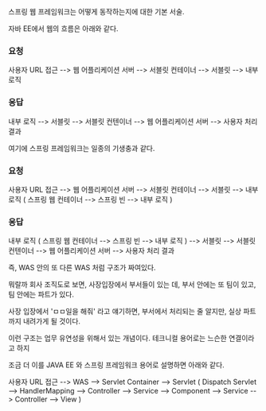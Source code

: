 
스프링 웹 프레임워크는 어떻게 동작하는지에 대한 기본 서술.

자바 EE에서 웹의 흐름은 아래와 같다. 

### 요청 
사용자 URL 접근 --> 웹 어플리케이션 서버 --> 서블릿 컨테이너 --> 서블릿 --> 내부 로직

### 응답
내부 로직 --> 서블릿 --> 서블릿 컨텐이너 --> 웹 어플리케이션 서버 --> 사용자 처리 결과

여기에 스프링 프레임워크는 일종의 기생충과 같다.



### 요청 
사용자 URL 접근 --> 웹 어플리케이션 서버 --> 서블릿 컨테이너 --> 서블릿 --> 내부 로직 ( 스프링 웹 컨테이너 --> 스프링 빈 --> 내부 로직 )

### 응답
내부 로직 ( 스프링 웹 컨테이너 --> 스프링 빈 --> 내부 로직 ) --> 서블릿 --> 서블릿 컨텐이너 --> 웹 어플리케이션 서버 --> 사용자 처리 결과


즉, WAS 안의 또 다른 WAS 처럼 구조가 짜여있다.

뭐랄까 회사 조직도로 보면, 사장입장에서 부서들이 있는 데, 부서 안에는 또 팀이 있고, 팀 안에는 파트가 있다.

사장 입장에서 'ㅁㅁ일을 해줘' 라고 얘기하면, 부서에서 처리되는 줄 알지만, 실상 파트까지 내려가게 될 것이다.

이런 구조는 업무 유연성을 위해서 있는 개념이다. 테크니컬 용어로는 느슨한 연결이라고 하지

조금 더 이를 JAVA EE 와 스프링 프레임워크 용어로 설명하면 아래와 같다.

사용자 URL 접근 --> WAS --> Servlet Container --> Servlet ( Dispatch Servlet --> HandlerMapping --> Controller --> Service --> Component --> Service --> Controller --> View )



